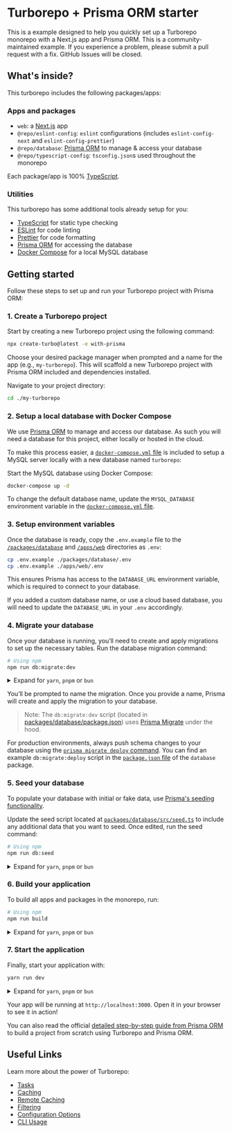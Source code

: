 # Turborepo + Prisma ORM starter

This is a example designed to help you quickly set up a Turborepo monorepo with a Next.js app and Prisma ORM. This is a community-maintained example. If you experience a problem, please submit a pull request with a fix. GitHub Issues will be closed.

## What's inside?

This turborepo includes the following packages/apps:

### Apps and packages

- `web`: a [Next.js](https://nextjs.org/) app
- `@repo/eslint-config`: `eslint` configurations (includes `eslint-config-next` and `eslint-config-prettier`)
- `@repo/database`: [Prisma ORM](https://prisma.io/) to manage & access your database
- `@repo/typescript-config`: `tsconfig.json`s used throughout the monorepo

Each package/app is 100% [TypeScript](https://www.typescriptlang.org/).

### Utilities

This turborepo has some additional tools already setup for you:

- [TypeScript](https://www.typescriptlang.org/) for static type checking
- [ESLint](https://eslint.org/) for code linting
- [Prettier](https://prettier.io) for code formatting
- [Prisma ORM](https://prisma.io/) for accessing the database
- [Docker Compose](https://docs.docker.com/compose/) for a local MySQL database

## Getting started

Follow these steps to set up and run your Turborepo project with Prisma ORM:

### 1. Create a Turborepo project

Start by creating a new Turborepo project using the following command:

```sh
npx create-turbo@latest -e with-prisma
```

Choose your desired package manager when prompted and a name for the app (e.g., `my-turborepo`). This will scaffold a new Turborepo project with Prisma ORM included and dependencies installed.

Navigate to your project directory:

```bash
cd ./my-turborepo
```

### 2. Setup a local database with Docker Compose

We use [Prisma ORM](https://prisma.io/) to manage and access our database. As such you will need a database for this project, either locally or hosted in the cloud.

To make this process easier, a [`docker-compose.yml` file](./docker-compose.yml) is included to setup a MySQL server locally with a new database named `turborepo`:

Start the MySQL database using Docker Compose:

```sh
docker-compose up -d
```

To change the default database name, update the `MYSQL_DATABASE` environment variable in the [`docker-compose.yml` file](/docker-compose.yml).

### 3. Setup environment variables

Once the database is ready, copy the `.env.example` file to the [`/packages/database`](./packages/database/) and [`/apps/web`](./apps/web/) directories as `.env`:

```bash
cp .env.example ./packages/database/.env
cp .env.example ./apps/web/.env
```

This ensures Prisma has access to the `DATABASE_URL` environment variable, which is required to connect to your database.

If you added a custom database name, or use a cloud based database, you will need to update the `DATABASE_URL` in your `.env` accordingly.

### 4. Migrate your database

Once your database is running, you’ll need to create and apply migrations to set up the necessary tables. Run the database migration command:

```bash
# Using npm
npm run db:migrate:dev
```

<details>

<summary>Expand for <code>yarn</code>, <code>pnpm</code> or <code>bun</code></summary>

```bash
# Using yarn
yarn run db:migrate:dev

# Using pnpm
pnpm run db:migrate:dev

# Using bun
bun run db:migrate:dev
```

</details>

You’ll be prompted to name the migration. Once you provide a name, Prisma will create and apply the migration to your database.

> Note: The `db:migrate:dev` script (located in [packages/database/package.json](/packages/database/package.json)) uses [Prisma Migrate](https://www.prisma.io/migrate) under the hood.

For production environments, always push schema changes to your database using the [`prisma migrate deploy` command](https://www.prisma.io/docs/orm/prisma-client/deployment/deploy-database-changes-with-prisma-migrate). You can find an example `db:migrate:deploy` script in the [`package.json` file](/packages/database/package.json) of the `database` package.

### 5. Seed your database

To populate your database with initial or fake data, use [Prisma's seeding functionality](https://www.prisma.io/docs/guides/database/seed-database).

Update the seed script located at [`packages/database/src/seed.ts`](/packages/database/src/seed.ts) to include any additional data that you want to seed. Once edited, run the seed command:

```bash
# Using npm
npm run db:seed
```

<details>

<summary>Expand for <code>yarn</code>, <code>pnpm</code> or <code>bun</code></summary>

```bash
# Using yarn
yarn run db:seed

# Using pnpm
pnpm run db:seed

# Using bun
bun run db:seed
```

</details>

### 6. Build your application

To build all apps and packages in the monorepo, run:

```bash
# Using npm
npm run build
```

<details>

<summary>Expand for <code>yarn</code>, <code>pnpm</code> or <code>bun</code></summary>

```bash
# Using yarn
yarn run build

# Using pnpm
pnpm run build

# Using bun
bun run build
```

</details>

### 7. Start the application

Finally, start your application with:

```bash
yarn run dev
```

<details>

<summary>Expand for <code>yarn</code>, <code>pnpm</code> or <code>bun</code></summary>

```bash
# Using yarn
yarn run dev

# Using pnpm
pnpm run dev

# Using bun
bun run dev
```

</details>

Your app will be running at `http://localhost:3000`. Open it in your browser to see it in action!

You can also read the official [detailed step-by-step guide from Prisma ORM](https://pris.ly/guide/turborepo?utm_campaign=turborepo-example) to build a project from scratch using Turborepo and Prisma ORM.

## Useful Links

Learn more about the power of Turborepo:

- [Tasks](https://turborepo.com/docs/core-concepts/monorepos/running-tasks)
- [Caching](https://turborepo.com/docs/core-concepts/caching)
- [Remote Caching](https://turborepo.com/docs/core-concepts/remote-caching)
- [Filtering](https://turborepo.com/docs/core-concepts/monorepos/filtering)
- [Configuration Options](https://turborepo.com/docs/reference/configuration)
- [CLI Usage](https://turborepo.com/docs/reference/command-line-reference)
